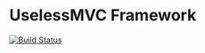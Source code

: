 # UselessMVC Framework
[![Build Status](https://travis-ci.org/opodartho/uselessMVC.svg?branch=master)](https://travis-ci.org/opodartho/uselessMVC)

